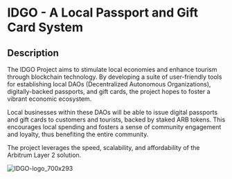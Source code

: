 # IDGO - A Local Passport and Gift Card System

## Description

The IDGO Project aims to stimulate local economies and enhance tourism through blockchain technology. By developing a suite of user-friendly tools for establishing local DAOs (Decentralized Autonomous Organizations), digitally-backed passports, and gift cards, the project hopes to foster a vibrant economic ecosystem.

Local businesses within these DAOs will be able to issue digital passports and gift cards to customers and tourists, backed by staked ARB tokens. This encourages local spending and fosters a sense of community engagement and loyalty, thus benefiting the entire community.

The project leverages the speed, scalability, and affordability of the Arbitrum Layer 2 solution.

![IDGO-logo_700x293](https://github.com/idgoim/.github/assets/14127551/7432b8e1-9824-413c-bbf2-fb445cbb171c)
